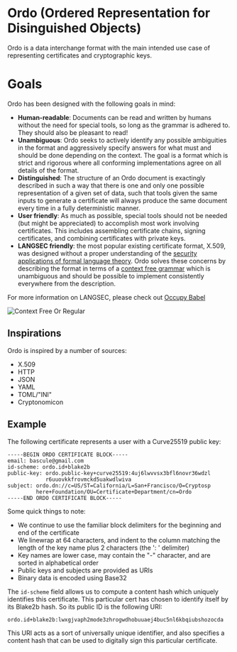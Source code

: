 # Ordo (Ordered Representation for Disinguished Objects)

Ordo is a data interchange format with the main intended use case of
representing certificates and cryptographic keys.

# Goals

Ordo has been designed with the following goals in mind:

* **Human-readable**: Documents can be read and written by humans without
  the need for special tools, so long as the grammar is adhered to. They should
  also be pleasant to read!
* **Unambiguous**: Ordo seeks to actively identify any possible ambiguities in
  the format and aggressively specify answers for what must and should be done
  depending on the context. The goal is a format which is strict and rigorous
  where all conforming implementations agree on all details of the format.
* **Distinguished**: The structure of an Ordo document is exactingly described
  in such a way that there is one and only one possible representation of
  a given set of data, such that tools given the same inputs to generate a
  certificate will always produce the same document every time in a fully
  deterministic manner.
* **User friendly**: As much as possible, special tools should not be needed
  (but might be appreciated) to accomplish most work involving certificates.
  This includes assembling certificate chains, signing certificates, and
  combining certificates with private keys.
* **LANGSEC friendly**: the most popular existing certificate format, X.509,
  was designed without a proper understanding of the [security applications
  of formal language theory][langsec]. Ordo solves these concerns by describing
  the format in terms of a [context free grammar][cfg] which is unambiguous and
  should be possible to implement consistently everywhere from the description.

For more information on LANGSEC, please check out [Occupy Babel][occupy]

![Context Free Or Regular](http://www.cs.dartmouth.edu/~sergey/langsec/occupy/WeirdMachines.jpg)

[langsec]: http://www.cs.dartmouth.edu/~sergey/langsec/
[cfg]: https://en.wikipedia.org/wiki/Context-free_grammar
[occupy]: http://www.cs.dartmouth.edu/~sergey/langsec/occupy/

## Inspirations

Ordo is inspired by a number of sources:

* X.509
* HTTP
* JSON
* YAML
* TOML/"INI"
* Cryptonomicon

## Example

The following certificate represents a user with a Curve25519 public key:

```
-----BEGIN ORDO CERTIFICATE BLOCK-----
email: bascule@gmail.com
id-scheme: ordo.id+blake2b
public-key: ordo.public-key+curve25519:4uj6lwvvsx3bfl6novr36wdzl
            r6uuovkkfrovmckd5uakwdlwiva
subject: ordo.dn://c=US/ST=California/L=San+Francisco/O=Cryptosp
         here+Foundation/OU=Certificate+Department/cn=Ordo
-----END ORDO CERTIFICATE BLOCK-----
```

Some quick things to note:
* We continue to use the familiar block delimiters for the beginning
  and end of the certificate
* We linewrap at 64 characters, and indent to the column matching
  the length of the key name plus 2 characters (the ': ' delimiter)
* Key names are lower case, may contain the "-" character, and are
  sorted in alphabetical order
* Public keys and subjects are provided as URIs
* Binary data is encoded using Base32

The `id-scheme` field allows us to compute a content hash which
uniquely identifies this certificate. This particular cert has chosen
to identify itself by its Blake2b hash. So its public ID is the
following URI:

```
ordo.id+blake2b:lwxgjvaph2mode3zhrogwdhobuuaej4buc5nl6kbqiubshozocda
```

This URI acts as a sort of universally unique identifier, and also
specifies a content hash that can be used to digitally sign this
particular certificate.
